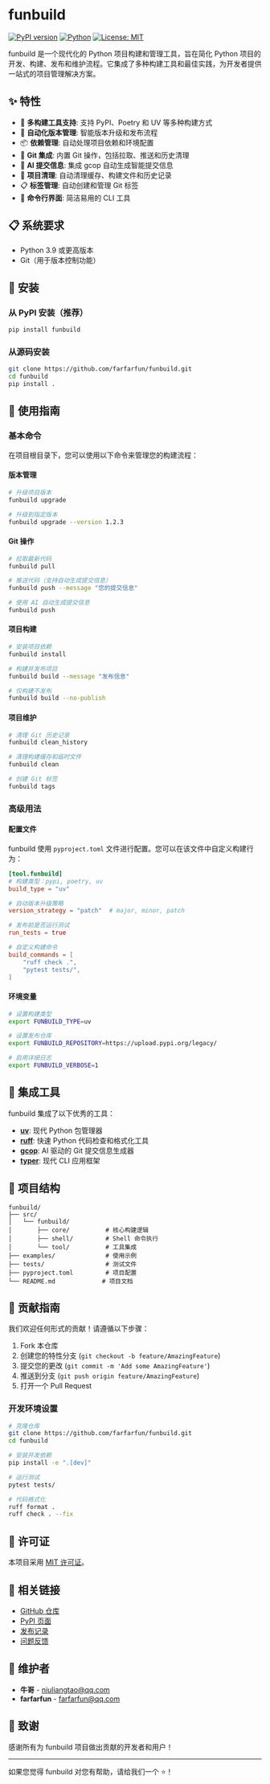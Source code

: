# funbuild

[![PyPI version](https://badge.fury.io/py/funbuild.svg)](https://badge.fury.io/py/funbuild)
[![Python](https://img.shields.io/badge/python-3.9+-blue.svg)](https://www.python.org/downloads/)
[![License: MIT](https://img.shields.io/badge/License-MIT-yellow.svg)](https://opensource.org/licenses/MIT)

funbuild 是一个现代化的 Python 项目构建和管理工具，旨在简化 Python 项目的开发、构建、发布和维护流程。它集成了多种构建工具和最佳实践，为开发者提供一站式的项目管理解决方案。

## ✨ 特性

- 🚀 **多构建工具支持**: 支持 PyPI、Poetry 和 UV 等多种构建方式
- 🔄 **自动化版本管理**: 智能版本升级和发布流程
- 📦 **依赖管理**: 自动处理项目依赖和环境配置
- 🔧 **Git 集成**: 内置 Git 操作，包括拉取、推送和历史清理
- 🤖 **AI 提交信息**: 集成 gcop 自动生成智能提交信息
- 🧹 **项目清理**: 自动清理缓存、构建文件和历史记录
- 📋 **标签管理**: 自动创建和管理 Git 标签
- 🎯 **命令行界面**: 简洁易用的 CLI 工具

## 📋 系统要求

- Python 3.9 或更高版本
- Git（用于版本控制功能）

## 🚀 安装

### 从 PyPI 安装（推荐）

```bash
pip install funbuild
```

### 从源码安装

```bash
git clone https://github.com/farfarfun/funbuild.git
cd funbuild
pip install .
```

## 📖 使用指南

### 基本命令

在项目根目录下，您可以使用以下命令来管理您的构建流程：

#### 版本管理

```bash
# 升级项目版本
funbuild upgrade

# 升级到指定版本
funbuild upgrade --version 1.2.3
```

#### Git 操作

```bash
# 拉取最新代码
funbuild pull

# 推送代码（支持自动生成提交信息）
funbuild push --message "您的提交信息"

# 使用 AI 自动生成提交信息
funbuild push
```

#### 项目构建

```bash
# 安装项目依赖
funbuild install

# 构建并发布项目
funbuild build --message "发布信息"

# 仅构建不发布
funbuild build --no-publish
```

#### 项目维护

```bash
# 清理 Git 历史记录
funbuild clean_history

# 清理构建缓存和临时文件
funbuild clean

# 创建 Git 标签
funbuild tags
```

### 高级用法

#### 配置文件

funbuild 使用 `pyproject.toml` 文件进行配置。您可以在该文件中自定义构建行为：

```toml
[tool.funbuild]
# 构建类型：pypi, poetry, uv
build_type = "uv"

# 自动版本升级策略
version_strategy = "patch"  # major, minor, patch

# 发布前是否运行测试
run_tests = true

# 自定义构建命令
build_commands = [
    "ruff check .",
    "pytest tests/",
]
```

#### 环境变量

```bash
# 设置构建类型
export FUNBUILD_TYPE=uv

# 设置发布仓库
export FUNBUILD_REPOSITORY=https://upload.pypi.org/legacy/

# 启用详细日志
export FUNBUILD_VERBOSE=1
```

## 🔧 集成工具

funbuild 集成了以下优秀的工具：

- **[uv](https://github.com/astral-sh/uv)**: 现代 Python 包管理器
- **[ruff](https://github.com/astral-sh/ruff)**: 快速 Python 代码检查和格式化工具
- **[gcop](https://github.com/farfarfun/gcop)**: AI 驱动的 Git 提交信息生成器
- **[typer](https://typer.tiangolo.com/)**: 现代 CLI 应用框架

## 📁 项目结构

```
funbuild/
├── src/
│   └── funbuild/
│       ├── core/          # 核心构建逻辑
│       ├── shell/         # Shell 命令执行
│       └── tool/          # 工具集成
├── examples/              # 使用示例
├── tests/                 # 测试文件
├── pyproject.toml         # 项目配置
└── README.md             # 项目文档
```

## 🤝 贡献指南

我们欢迎任何形式的贡献！请遵循以下步骤：

1. Fork 本仓库
2. 创建您的特性分支 (`git checkout -b feature/AmazingFeature`)
3. 提交您的更改 (`git commit -m 'Add some AmazingFeature'`)
4. 推送到分支 (`git push origin feature/AmazingFeature`)
5. 打开一个 Pull Request

### 开发环境设置

```bash
# 克隆仓库
git clone https://github.com/farfarfun/funbuild.git
cd funbuild

# 安装开发依赖
pip install -e ".[dev]"

# 运行测试
pytest tests/

# 代码格式化
ruff format .
ruff check . --fix
```

## 📄 许可证

本项目采用 [MIT 许可证](LICENSE)。

## 🔗 相关链接

- [GitHub 仓库](https://github.com/farfarfun/funbuild)
- [PyPI 页面](https://pypi.org/project/funbuild/)
- [发布记录](https://github.com/farfarfun/funbuild/releases)
- [问题反馈](https://github.com/farfarfun/funbuild/issues)

## 👥 维护者

- **牛哥** - [niuliangtao@qq.com](mailto:niuliangtao@qq.com)
- **farfarfun** - [farfarfun@qq.com](mailto:farfarfun@qq.com)

## 🙏 致谢

感谢所有为 funbuild 项目做出贡献的开发者和用户！

---

如果您觉得 funbuild 对您有帮助，请给我们一个 ⭐️！

